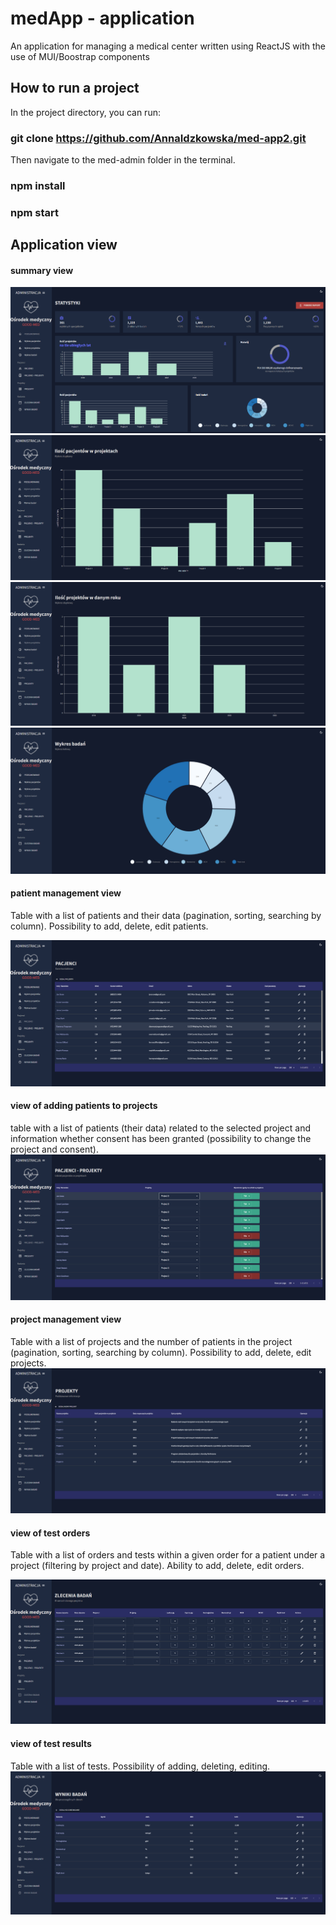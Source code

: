 # medApp - application



An application for managing a medical center written using ReactJS with the use of MUI/Boostrap components

## How to run a project

In the project directory, you can run:

### git clone https://github.com/AnnaIdzkowska/med-app2.git

Then navigate to the med-admin folder in the terminal.

### npm install
### npm start


## Application view
#### summary view
![](images/Zrzut1.png)
![](images/Zrzut2.png)
![](images/Zrzut3.png)
![](images/Zrzut4.png)
#### patient management view

Table with a list of patients and their data (pagination, sorting, searching by column). Possibility to add, delete, edit patients.

![](images/Zrzut5.png)
#### view of adding patients to projects
table with a list of patients (their data) related to the selected project and information whether consent has been granted (possibility to change the project and consent).
![](images/Zrzut6.png)
#### project management view

Table with a list of projects and the number of patients in the project (pagination, sorting, searching by column). Possibility to add, delete, edit projects.
![](images/Zrzut7.png)

#### view of test orders

Table with a list of orders and tests within a given order for a patient under a project (filtering by project and date). Ability to add, delete, edit orders.

![](images/Zrzut8.png)
#### view of test results

Table with a list of tests. Possibility of adding, deleting, editing.
![](images/Zrzut9.png)